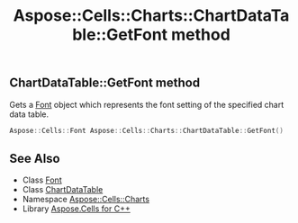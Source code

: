 ﻿---
title: Aspose::Cells::Charts::ChartDataTable::GetFont method
linktitle: GetFont
second_title: Aspose.Cells for C++ API Reference
description: 'Aspose::Cells::Charts::ChartDataTable::GetFont method. Gets a Font object which represents the font setting of the specified chart data table in C++.'
type: docs
weight: 600
url: /cpp/aspose.cells.charts/chartdatatable/getfont/
---
## ChartDataTable::GetFont method


Gets a [Font](../../../aspose.cells/font/) object which represents the font setting of the specified chart data table.

```cpp
Aspose::Cells::Font Aspose::Cells::Charts::ChartDataTable::GetFont()
```

## See Also

* Class [Font](../../../aspose.cells/font/)
* Class [ChartDataTable](../)
* Namespace [Aspose::Cells::Charts](../../)
* Library [Aspose.Cells for C++](../../../)
